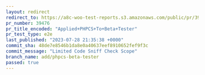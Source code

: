 ```yaml
---
layout: redirect
redirect_to: https://a8c-woo-test-reports.s3.amazonaws.com/public/pr/39476/e2e/index.html
pr_number: 39476
pr_title_encoded: "Applied+PHPCS+To+Beta+Tester"
pr_test_type: e2e
last_published: "2023-07-28 21:35:38 +0000"
commit_sha: 48de7e8546b1da8e0a40637eef8910652fef9f3c
commit_message: "Limited Code Sniff Check Scope"
branch_name: add/phpcs-beta-tester
passed: true
---
```

